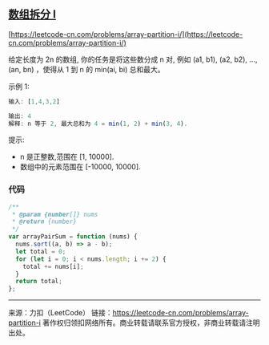 ## [数组拆分 I](https://leetcode-cn.com/problems/array-partition-i/)

[https://leetcode-cn.com/problems/array-partition-i/](https://leetcode-cn.com/problems/array-partition-i/)

给定长度为 2n 的数组, 你的任务是将这些数分成 n 对, 例如 (a1, b1), (a2, b2), ..., (an, bn) ，使得从 1 到 n 的 min(ai, bi) 总和最大。

示例 1:

```js
输入: [1,4,3,2]

输出: 4
解释: n 等于 2, 最大总和为 4 = min(1, 2) + min(3, 4).
```

提示:

- n 是正整数,范围在 [1, 10000].
- 数组中的元素范围在 [-10000, 10000].

### 代码

```js
/**
 * @param {number[]} nums
 * @return {number}
 */
var arrayPairSum = function (nums) {
  nums.sort((a, b) => a - b);
  let total = 0;
  for (let i = 0; i < nums.length; i += 2) {
    total += nums[i];
  }
  return total;
};
```

---

来源：力扣（LeetCode）
链接：https://leetcode-cn.com/problems/array-partition-i
著作权归领扣网络所有。商业转载请联系官方授权，非商业转载请注明出处。
